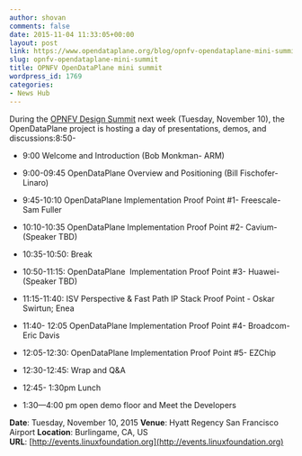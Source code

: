 ```yaml
---
author: shovan
comments: false
date: 2015-11-04 11:33:05+00:00
layout: post
link: https://www.opendataplane.org/blog/opnfv-opendataplane-mini-summit/
slug: opnfv-opendataplane-mini-summit
title: OPNFV OpenDataPlane mini summit
wordpress_id: 1769
categories:
- News Hub
---
```

During the [OPNFV Design Summit](http://events.linuxfoundation.org/) next week (Tuesday, November 10), the OpenDataPlane project is hosting a day of presentations, demos, and discussions:8:50-

  * 9:00 Welcome and Introduction (Bob Monkman- ARM)

  * 9:00-09:45 OpenDataPlane Overview and Positioning (Bill Fischofer-Linaro)

  * 9:45-10:10 OpenDataPlane Implementation Proof Point #1- Freescale- Sam Fuller

  * 10:10-10:35 OpenDataPlane Implementation Proof Point #2- Cavium- (Speaker TBD)

  * 10:35-10:50: Break

  * 10:50-11:15: OpenDataPlane  Implementation Proof Point #3- Huawei- (Speaker TBD)

  * 11:15-11:40: ISV Perspective & Fast Path IP Stack Proof Point - Oskar Swirtun; Enea

  * 11:40- 12:05 OpenDataPlane Implementation Proof Point #4- Broadcom- Eric Davis

  * 12:05-12:30: OpenDataPlane Implementation Proof Point #5- EZChip

  * 12:30-12:45: Wrap and Q&A

  * 12:45- 1:30pm Lunch

  * 1:30—4:00 pm open demo floor and Meet the Developers


**Date**: Tuesday, November 10, 2015
**Venue**: Hyatt Regency San Francisco Airport
**Location**: Burlingame, CA, US
**URL**: [http://events.linuxfoundation.org](http://events.linuxfoundation.org)
